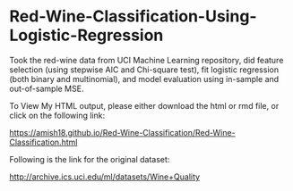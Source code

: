 # Red-Wine-Classification-Using-Logistic-Regression 
Took the red-wine data from UCI Machine Learning repository, did feature selection (using stepwise AIC and Chi-square test), fit logistic regression (both binary and multinomial), and model evaluation using in-sample and out-of-sample MSE.

To View My HTML output, please either download the html or rmd file, or click on the following link: 

https://amish18.github.io/Red-Wine-Classification/Red-Wine-Classification.html


Following is the link for the original dataset:

http://archive.ics.uci.edu/ml/datasets/Wine+Quality
